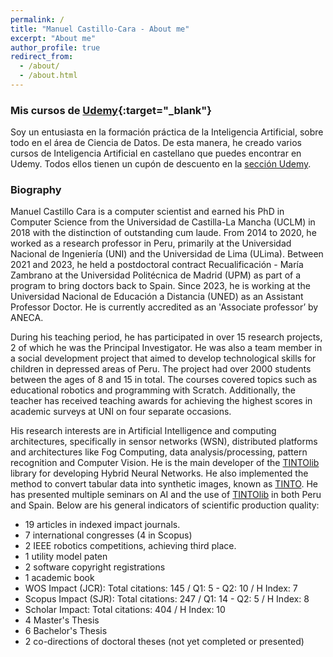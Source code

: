 ```yaml
---
permalink: /
title: "Manuel Castillo-Cara - About me"
excerpt: "About me"
author_profile: true
redirect_from: 
  - /about/
  - /about.html
---
```


### Mis cursos de [Udemy](https://www.manuelcastillo.eu/udemy/){:target="_blank"}
Soy un entusiasta en la formación práctica de la Inteligencia Artificial, sobre todo en el área de Ciencia de Datos. De esta manera, he creado varios cursos de Inteligencia Artificial en castellano que puedes encontrar en Udemy. Todos ellos tienen un cupón de descuento en la [sección Udemy](https://www.manuelcastillo.eu/udemy/).

### Biography
Manuel Castillo Cara is a computer scientist and earned his PhD in Computer Science from the Universidad de Castilla-La Mancha (UCLM) in 2018 with the distinction of outstanding cum laude. From 2014 to 2020, he worked as a research professor in Peru, primarily at the Universidad Nacional de Ingeniería (UNI) and the Universidad de Lima (ULima). Between 2021 and 2023, he held a postdoctoral contract Recualificación - María Zambrano at the Universidad  Politécnica de Madrid (UPM) as part of a program to bring doctors back to Spain. Since 2023, he is working at the Universidad  Nacional de Educación a Distancia (UNED) as an Assistant Professor Doctor. He is currently accredited as an 'Associate professor’ by ANECA. 

During his teaching period, he has participated in over 15 research projects, 2 of which he was the Principal Investigator.  He was also a team member in a social development project that aimed to develop technological skills for children in depressed areas of Peru. The project had over 2000 students between the ages of 8 and 15 in total. The courses covered topics such as educational robotics and programming with Scratch. Additionally, the teacher has received teaching awards for achieving the highest scores in academic surveys at UNI on four separate occasions.

His research interests are in Artificial Intelligence and computing architectures, specifically in sensor networks (WSN), distributed platforms and architectures like Fog Computing, data analysis/processing, pattern recognition and Computer Vision. He is the main developer of the [TINTOlib](https://github.com/oeg-upm/TINTOlib) library for developing Hybrid Neural Networks. He also implemented the method to convert tabular data into synthetic images, known as [TINTO](https://github.com/oeg-upm/TINTO). He has presented multiple seminars on AI and the use of [TINTOlib](https://github.com/oeg-upm/TINTOlib) in both Peru and Spain. Below are his general indicators of scientific production quality:
- 19 articles in indexed impact journals.
- 7 international congresses (4 in Scopus)
- 2 IEEE robotics competitions, achieving third place.
- 1 utility model paten
- 2 software copyright registrations
- 1 academic book
- WOS Impact (JCR): Total citations: 145 / Q1: 5 - Q2: 10 / H Index: 7
- Scopus Impact (SJR): Total citations: 247 / Q1: 14 - Q2: 5 / H Index: 8
- Scholar Impact: Total citations: 404 / H Index: 10
- 4 Master's Thesis
- 6 Bachelor's Thesis
- 2 co-directions of doctoral theses (not yet completed or presented)
